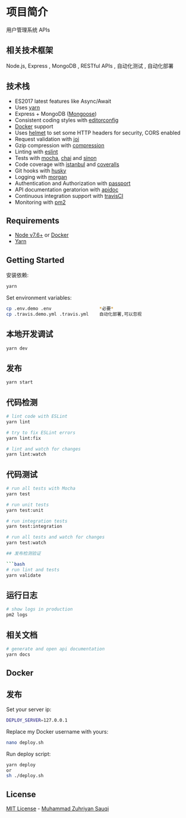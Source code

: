# 项目简介
用户管理系统 APIs

## 相关技术框架
  Node.js, Express , MongoDB , RESTful APIs , 自动化测试 , 自动化部署

## 技术栈

 - ES2017 latest features like Async/Await
 - Uses [yarn](https://yarnpkg.com)
 - Express + MongoDB ([Mongoose](http://mongoosejs.com/))
 - Consistent coding styles with [editorconfig](http://editorconfig.org)
 - [Docker](https://www.docker.com/) support
 - Uses [helmet](https://github.com/helmetjs/helmet) to set some HTTP headers for security, CORS enabled
 - Request validation with [joi](https://github.com/hapijs/joi)
 - Gzip compression with [compression](https://github.com/expressjs/compression)
 - Linting with [eslint](http://eslint.org)
 - Tests with [mocha](https://mochajs.org), [chai](http://chaijs.com) and [sinon](http://sinonjs.org)
 - Code coverage with [istanbul](https://istanbul.js.org) and [coveralls](https://coveralls.io)
 - Git hooks with [husky](https://github.com/typicode/husky) 
 - Logging with [morgan](https://github.com/expressjs/morgan)
 - Authentication and Authorization with [passport](http://passportjs.org)
 - API documentation geratorion with [apidoc](http://apidocjs.com)
 - Continuous integration support with [travisCI](https://x-ci.org)
 - Monitoring with [pm2](https://github.com/Unitech/pm2)

## Requirements

 - [Node v7.6+](https://nodejs.org/en/download/current/) or [Docker](https://www.docker.com/)
 - [Yarn](https://yarnpkg.com/en/docs/install)

## Getting Started

安装依赖:

```bash
yarn
```

Set environment variables:

```bash
cp .env.demo .env                  *必要*
cp .travis.demo.yml .travis.yml    自动化部署,可以忽视
```

## 本地开发调试

```bash
yarn dev
```

## 发布

```bash
yarn start
```

## 代码检测

```bash
# lint code with ESLint
yarn lint

# try to fix ESLint errors
yarn lint:fix

# lint and watch for changes
yarn lint:watch
```

## 代码测试

```bash
# run all tests with Mocha
yarn test

# run unit tests
yarn test:unit

# run integration tests
yarn test:integration

# run all tests and watch for changes
yarn test:watch

## 发布检测验证

```bash
# run lint and tests
yarn validate
```

## 运行日志

```bash
# show logs in production
pm2 logs
```

## 相关文档

```bash
# generate and open api documentation
yarn docs
```

## Docker


## 发布

Set your server ip:

```bash
DEPLOY_SERVER=127.0.0.1
```

Replace my Docker username with yours:

```bash
nano deploy.sh
```

Run deploy script:

```bash
yarn deploy
or
sh ./deploy.sh
```

## License

[MIT License](README.md) - [Muhammad Zuhriyan Sauqi](https://github.com/zuhriyansauqi)
